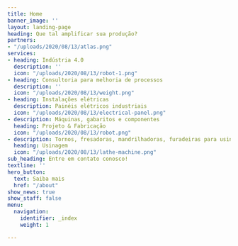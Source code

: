 ```yaml
---
title: Home
banner_image: ''
layout: landing-page
heading: Que tal amplificar sua produção?
partners:
- "/uploads/2020/08/13/atlas.png"
services:
- heading: Indústria 4.0
  description: ''
  icon: "/uploads/2020/08/13/robot-1.png"
- heading: Consultoria para melhoria de processos
  description: ''
  icon: "/uploads/2020/08/13/weight.png"
- heading: Instalações elétricas
  description: Painéis elétricos industriais
  icon: "/uploads/2020/08/13/electrical-panel.png"
- description: Máquinas, gabaritos e componentes
  heading: Projeto & Fabricação
  icon: "/uploads/2020/08/13/robot.png"
- description: Tornos, fresadoras, mandrilhadoras, furadeiras para usinagem de precisão
  heading: Usinagem
  icon: "/uploads/2020/08/13/lathe-machine.png"
sub_heading: Entre em contato conosco!
textline: ''
hero_button:
  text: Saiba mais
  href: "/about"
show_news: true
show_staff: false
menu:
  navigation:
    identifier: _index
    weight: 1

---
```

